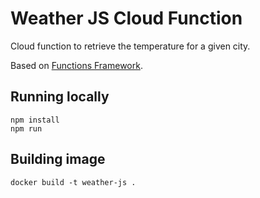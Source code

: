 # Weather JS Cloud Function

Cloud function to retrieve the temperature for a given city.

Based on [Functions Framework](https://github.com/GoogleCloudPlatform/functions-framework-nodejs).

## Running locally

```console
npm install
npm run
```

## Building image

```console
docker build -t weather-js .
```
